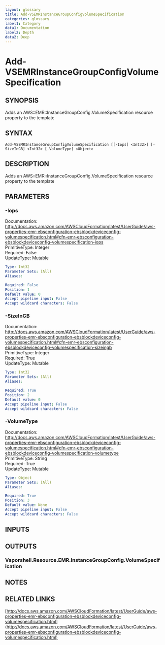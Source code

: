 ```yaml
---
layout: glossary
title: Add-VSEMRInstanceGroupConfigVolumeSpecification
categories: glossary
label1: Category
data1: Documentation
label2: Depth
data2: Deep
---
```


# Add-VSEMRInstanceGroupConfigVolumeSpecification

## SYNOPSIS
Adds an AWS::EMR::InstanceGroupConfig.VolumeSpecification resource property to the template

## SYNTAX

```
Add-VSEMRInstanceGroupConfigVolumeSpecification [[-Iops] <Int32>] [-SizeInGB] <Int32> [-VolumeType] <Object>
```

## DESCRIPTION
Adds an AWS::EMR::InstanceGroupConfig.VolumeSpecification resource property to the template

## PARAMETERS

### -Iops
Documentation: http://docs.aws.amazon.com/AWSCloudFormation/latest/UserGuide/aws-properties-emr-ebsconfiguration-ebsblockdeviceconfig-volumespecification.html#cfn-emr-ebsconfiguration-ebsblockdeviceconfig-volumespecification-iops    
PrimitiveType: Integer    
Required: False    
UpdateType: Mutable

```yaml
Type: Int32
Parameter Sets: (All)
Aliases: 

Required: False
Position: 1
Default value: 0
Accept pipeline input: False
Accept wildcard characters: False
```

### -SizeInGB
Documentation: http://docs.aws.amazon.com/AWSCloudFormation/latest/UserGuide/aws-properties-emr-ebsconfiguration-ebsblockdeviceconfig-volumespecification.html#cfn-emr-ebsconfiguration-ebsblockdeviceconfig-volumespecification-sizeingb    
PrimitiveType: Integer    
Required: True    
UpdateType: Mutable

```yaml
Type: Int32
Parameter Sets: (All)
Aliases: 

Required: True
Position: 2
Default value: 0
Accept pipeline input: False
Accept wildcard characters: False
```

### -VolumeType
Documentation: http://docs.aws.amazon.com/AWSCloudFormation/latest/UserGuide/aws-properties-emr-ebsconfiguration-ebsblockdeviceconfig-volumespecification.html#cfn-emr-ebsconfiguration-ebsblockdeviceconfig-volumespecification-volumetype    
PrimitiveType: String    
Required: True    
UpdateType: Mutable

```yaml
Type: Object
Parameter Sets: (All)
Aliases: 

Required: True
Position: 3
Default value: None
Accept pipeline input: False
Accept wildcard characters: False
```

## INPUTS

## OUTPUTS

### Vaporshell.Resource.EMR.InstanceGroupConfig.VolumeSpecification

## NOTES

## RELATED LINKS

[http://docs.aws.amazon.com/AWSCloudFormation/latest/UserGuide/aws-properties-emr-ebsconfiguration-ebsblockdeviceconfig-volumespecification.html](http://docs.aws.amazon.com/AWSCloudFormation/latest/UserGuide/aws-properties-emr-ebsconfiguration-ebsblockdeviceconfig-volumespecification.html)

